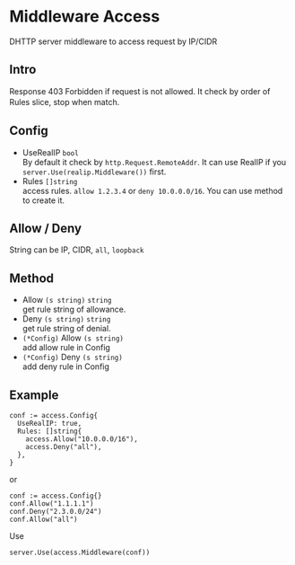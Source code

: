 # Middleware Access
DHTTP server middleware to access request by IP/CIDR    

## Intro
Response 403 Forbidden if request is not allowed. It check by order of Rules slice, stop when match.　

## Config
- UseRealIP `bool`   
  By default it check by `http.Request.RemoteAddr`. It can use RealIP if you `server.Use(realip.Middleware())` first.
- Rules `[]string`    
  access rules. `allow 1.2.3.4` or `deny 10.0.0.0/16`. You can use method to create it.

## Allow / Deny
String can be IP, CIDR, `all`, `loopback`    

## Method
- Allow `(s string)` `string`   
  get rule string of allowance.
- Deny `(s string)` `string`    
  get rule string of denial.
- `(*Config)` Allow `(s string)`   
  add allow rule in Config
- `(*Config)` Deny `(s string)`   
  add deny rule in Config

## Example
```
conf := access.Config{
  UseRealIP: true,
  Rules: []string{
    access.Allow("10.0.0.0/16"),
    access.Deny("all"),
  },
} 
```
or
```
conf := access.Config{}
conf.Allow("1.1.1.1")
conf.Deny("2.3.0.0/24")
conf.Allow("all")
```
Use 
```
server.Use(access.Middleware(conf))
```
